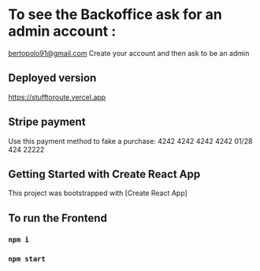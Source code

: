 # To see the Backoffice ask for an admin account :

bertopolo91@gmail.com
Create your account and then ask to be an admin

## Deployed version

https://stufftoroute.vercel.app

## Stripe payment

Use this payment method to fake a purchase:
4242 4242 4242 4242 01/28 424 22222

## Getting Started with Create React App

This project was bootstrapped with [Create React App]

## To run the Frontend

### `npm i`

### `npm start`
